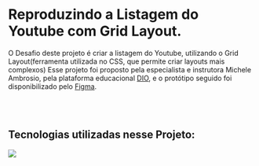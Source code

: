 <h1>Reproduzindo a Listagem do Youtube com Grid Layout.</h1>
<p>
  O Desafio deste projeto é criar a listagem do Youtube, utilizando o Grid Layout(ferramenta utilizada no CSS, que permite criar layouts mais complexos)
  Esse projeto foi proposto pela especialista e instrutora Michele Ambrosio, pela plataforma educacional <a href="https://www.dio.me/">DIO</a>, e o protótipo seguido foi disponibilizado pelo <a href="https://www.figma.com/design/KknwioExyqKD3D2eSVFrcW/Desafio-Grid---DIO?node-id=0-1&p=f&t=zX4driBiy9vuwsm3-0">Figma</a>.
</p>
<br>
<br>
<h2>Tecnologias utilizadas nesse Projeto:</h2>
 <img src="https://cdn.jsdelivr.net/gh/devicons/devicon@latest/icons/threedsmax/threedsmax-original.svg" />
                              

                    
          
            
          

